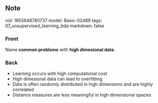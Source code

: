 ## Note
nid: 1655648780737
model: Basic-02d89
tags: 07_unsupervised_learning_bda
markdown: false

### Front
Name <b>common problems</b> with <b>high dimesional data</b>.

### Back
<ul>
  <li>Learning occurs with high computational cost
  <li>High dimesional data can lead to overfitting
  <li>Data is often randomly distributed in high dimensions and are
  highly correlated
  <li>Distance measures are less meaningful in high dimensional
  spaces
</ul>
